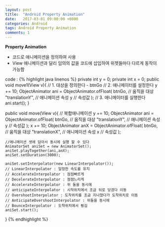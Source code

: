 ```yaml
---
layout: post
title:  "Android Property Animation"
date:   2017-03-01 09:00:00 +0800
categories: Android
tags: Android Property Animation
comments: 1
---
```

**Property Animation**  
- 코드로 애니메이션을 정의하여 사용  
- View 애니메이션과 달리 임의의 값을 코드에 삽입하여 위젯들마다 다르게 동작이 가능함  

code :
{% highlight java linenos %}
private int y = 0;
private int x = 0;
public void move1(View v){
    // 1. 대상을 정의한다 - btnGo
    // 2. 애니메이터를 설정한다
    y += 10;
    ObjectAnimator ani = ObjectAnimator.ofFloat(
            btnGo,          // 움직을 대상
            "translationY", // 애니메이션 속성
            y             // 속성값
            );
    // 3. 애니메이터를 실행한다
    ani.start();
}

public void move(View v){
    // 복합애니메이션
    y += 10;
    ObjectAnimator ani = ObjectAnimator.ofFloat(
            btnGo,          // 움직을 대상
            "translationY", // 애니메이션 속성
            y             // 속성값
    );
    x += 10;
    ObjectAnimator anX = ObjectAnimator.ofFloat(
            btnGo,          // 움직을 대상
            "translationX", // 애니메이션 속성
            x             // 속성값
    );

    //애니메이션 셋에 담아서 동시에 실행 할 수 있다
    AnimatorSet aniSet = new AnimatorSet();
    aniSet.playTogether(ani,anX);
    aniSet.setDuration(3000);

    aniSet.setInterpolator(new LinearInterpolator());
    // LinearInterpolator : 일정한 속도를 유지
    // AccelerateInterpolator : 점점빠르게
    // DecelerateInterpolator : 점점느리게
    // AccelerateInterpolator : 위 둘을 동시에
    // anticipateInterpolator : 시작위치에서 조금 뒤로 당겼다 이동
    // OvershootInterpolator : 도착위치를 조금 지나쳤다가 도착위치로 이동
    // AnticipateOvershootInterpolator : 위둘을 동시에
    // BounceInterpolator : 도착위치에서 튕김
    aniSet.start();
}
{% endhighlight %}
